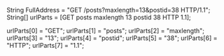 String FullAddress = "GET /posts?maxlength=13&postid=38 HTTP/1.1";
String[] urlParts = [GET posts maxlength 13 postid 38 HTTP 1.1];

urlParts[0] = "GET";
urlParts[1] = "posts";
urlParts[2] = "maxlength";
urlParts[3] = "13";
urlParts[4] = "postid";
urlParts[5] = "38";
urlParts[6] = "HTTP";
urlParts[7] = "1.1";
